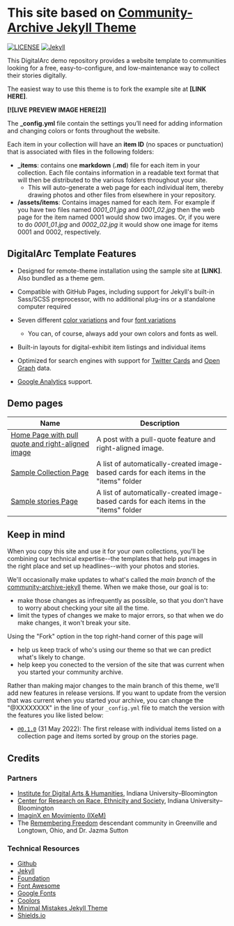 # This site based on [Community-Archive Jekyll Theme](https://community-archive.kalanicraig.com/)

[![LICENSE](https://img.shields.io/badge/license-CC%20BY--NC--SA%204.0-blue)](https://raw.githubusercontent.com/kalanicraig/community-archive/main/LICENSE)
[![Jekyll](https://img.shields.io/badge/jekyll-%3E%3D%203.7-blue.svg)](https://jekyllrb.com/)

This DigitalArc demo repository provides a website template to communities looking for a free, easy-to-configure, and low-maintenance way to collect their stories digitally.

The easiest way to use this theme is to fork the example site at **[LINK HERE]**.

**[![LIVE PREVIEW IMAGE HERE[2]]**

The **_config.yml** file contain the settings you’ll need for adding information and changing colors or fonts throughout the website. 

Each item in your collection will have an **item ID** (no spaces or punctuation) that is associated with files in the following folders:

-   **_items**: contains one **markdown** (**.md**) file for each item in your collection. Each file contains information in a readable text format that will then be distributed to the various folders throughout your site.
    -   This will auto-generate a web page for each individual item, thereby drawing photos and other files from elsewhere in your repository.
-   **/assets/items**: Contains images named for each item. For example if you have two files named *0001_01.jpg* and *0001_02.jpg* then the web page for the item named 0001 would show two images. Or, if you were to do *0001_01.jpg* and *0002_02.jpg* it would show one image for items 0001 and 0002, respectively.

## DigitalArc Template Features

- Designed for remote-theme installation using the sample site at **[LINK]**. Also bundled as a theme gem.
- Compatible with GitHub Pages, including support for Jekyll's built-in Sass/SCSS preprocessor, with no additional plug-ins or a standalone computer required
- Seven different [color variations]() and four [font variations]()
    - You can, of course, always add your own colors and fonts as well.

- Built-in layouts for digital-exhibit item listings and individual items
- Optimized for search engines with support for [Twitter Cards](https://dev.twitter.com/cards/overview) and [Open Graph](http://ogp.me/) data.
- [Google Analytics](https://www.google.com/analytics/) support.

## Demo pages

| Name                                                   | Description                                                  |
| ------------------------------------------------------ | ------------------------------------------------------------ |
| [Home Page with pull quote and right-aligned image](/) | A post with a pull-quote feature and right-aligned image.    |
| [Sample Collection Page](/collection)                  | A list of automatically-created image-based cards for each items in the "items" folder |
| [Sample stories Page](/stories)                        | A list of automatically-created image-based cards for each items in the "items" folder |

## Keep in mind

When you copy this site and use it for your own collections, you'll be combining our technical expertise--the templates that help put images in the right place and set up headlines--with your photos and stories.

We'll occasionally make updates to what's called the *main branch* of the [community-archive-jekyll](https://github.com/kalanicraig/community-archive-jekyll) theme. When we make those, our goal is to:

- make those changes as infrequently as possible, so that you don't have to worry about checking your site all the time.
- limit the types of changes we make to major errors, so that when we do make changes, it won't break your site.

Using the "Fork" option in the top right-hand corner of this page will

- help us keep track of who's using our theme so that we can predict what's likely to change.
- help keep you conected to the version of the site that was current when you started your community archive.

Rather than making major changes to the main branch of this theme, we'll add new features in release versions. If you want to update from the version that was current when you started your archive, you can change the "@XXXXXXXX" in the line of your `_config.yml` file to match the version with the features you like listed below:

- [`@0.1.0`](https://github.com/kalanicraig/community-archive-jekyll/releases/tag/0.1.0) (31 May 2022): The first release with individual items listed on a collection page and items sorted by group on the stories page.

## Credits

### Partners

- [Institute for Digital Arts & Humanities](https://idah.indiana.edu), Indiana University–Bloomington
- [Center for Research on Race, Ethnicity and Society](https://crres.indiana.edu), Indiana University–Bloomington
- [ImaginX en Movimiento (IXeM)](https://www.instagram.com/ixemcollective/?hl=en)
- The [Remembering Freedom](https://longtownhistory.github.io/) descendant community in Greenville and Longtown, Ohio, and Dr. Jazma Sutton

### Technical Resources

- [Github](http://github.com/)
- [Jekyll](http://jekyllrb.com/)
- [Foundation](http://foundation.zurb.com/)
- [Font Awesome](http://fontawesome.io/)
- [Google Fonts](http://fonts.google.com/)
- [Coolors](https://coolors.co)
- [Minimal Mistakes Jekyll Theme](https://mmistakes.github.io/minimal-mistakes/)
- [Shields.io](https://shields.io/category/coverage)
